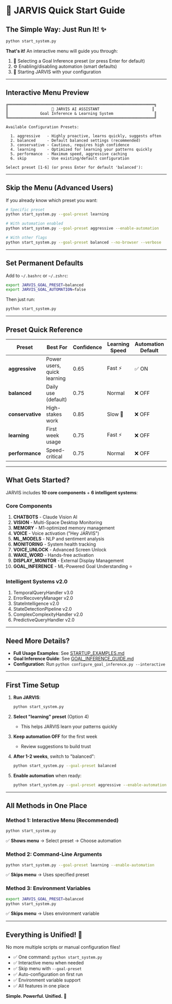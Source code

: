 # 🚀 JARVIS Quick Start Guide

## The Simple Way: Just Run It! ✨

```bash
python start_system.py
```

**That's it!** An interactive menu will guide you through:
1. 🎯 Selecting a Goal Inference preset (or press Enter for default)
2. ⚙️ Enabling/disabling automation (smart defaults)
3. 🚀 Starting JARVIS with your configuration

---

## Interactive Menu Preview

```
╔════════════════════════════════════════════════════════════════╗
║                   🤖 JARVIS AI ASSISTANT                       ║
║              Goal Inference & Learning System                  ║
╚════════════════════════════════════════════════════════════════╝

Available Configuration Presets:

  1. aggressive   - Highly proactive, learns quickly, suggests often
  2. balanced     - Default balanced settings (recommended)
  3. conservative - Cautious, requires high confidence
  4. learning     - Optimized for learning your patterns quickly
  5. performance  - Maximum speed, aggressive caching
  6. skip         - Use existing/default configuration

Select preset [1-6] (or press Enter for default 'balanced'):
```

---

## Skip the Menu (Advanced Users)

If you already know which preset you want:

```bash
# Specific preset
python start_system.py --goal-preset learning

# With automation enabled
python start_system.py --goal-preset aggressive --enable-automation

# With other flags
python start_system.py --goal-preset balanced --no-browser --verbose
```

---

## Set Permanent Defaults

Add to `~/.bashrc` or `~/.zshrc`:

```bash
export JARVIS_GOAL_PRESET=balanced
export JARVIS_GOAL_AUTOMATION=false
```

Then just run:
```bash
python start_system.py
```

---

## Preset Quick Reference

| Preset | Best For | Confidence | Learning Speed | Automation Default |
|--------|----------|------------|----------------|-------------------|
| **aggressive** | Power users, quick learning | 0.65 | Fast ⚡ | ✅ ON |
| **balanced** | Daily use (default) | 0.75 | Normal | ❌ OFF |
| **conservative** | High-stakes work | 0.85 | Slow 🐌 | ❌ OFF |
| **learning** | First week usage | 0.75 | Fast ⚡ | ❌ OFF |
| **performance** | Speed-critical | 0.75 | Normal | ❌ OFF |

---

## What Gets Started?

JARVIS includes **10 core components** + **6 intelligent systems**:

### Core Components
1. **CHATBOTS** - Claude Vision AI
2. **VISION** - Multi-Space Desktop Monitoring
3. **MEMORY** - M1-optimized memory management
4. **VOICE** - Voice activation ("Hey JARVIS")
5. **ML_MODELS** - NLP and sentiment analysis
6. **MONITORING** - System health tracking
7. **VOICE_UNLOCK** - Advanced Screen Unlock
8. **WAKE_WORD** - Hands-free activation
9. **DISPLAY_MONITOR** - External Display Management
10. **GOAL_INFERENCE** - ML-Powered Goal Understanding ⭐

### Intelligent Systems v2.0
1. TemporalQueryHandler v3.0
2. ErrorRecoveryManager v2.0
3. StateIntelligence v2.0
4. StateDetectionPipeline v2.0
5. ComplexComplexityHandler v2.0
6. PredictiveQueryHandler v2.0

---

## Need More Details?

- **Full Usage Examples**: See [STARTUP_EXAMPLES.md](STARTUP_EXAMPLES.md)
- **Goal Inference Guide**: See [GOAL_INFERENCE_GUIDE.md](GOAL_INFERENCE_GUIDE.md)
- **Configuration**: Run `python configure_goal_inference.py --interactive`

---

## First Time Setup

1. **Run JARVIS**:
   ```bash
   python start_system.py
   ```

2. **Select "learning" preset** (Option 4)
   - This helps JARVIS learn your patterns quickly

3. **Keep automation OFF** for the first week
   - Review suggestions to build trust

4. **After 1-2 weeks**, switch to "balanced":
   ```bash
   python start_system.py --goal-preset balanced
   ```

5. **Enable automation** when ready:
   ```bash
   python start_system.py --goal-preset aggressive --enable-automation
   ```

---

## All Methods in One Place

### Method 1: Interactive Menu (Recommended)
```bash
python start_system.py
```
✅ **Shows menu** → Select preset → Choose automation

### Method 2: Command-Line Arguments
```bash
python start_system.py --goal-preset learning --enable-automation
```
✅ **Skips menu** → Uses specified preset

### Method 3: Environment Variables
```bash
export JARVIS_GOAL_PRESET=balanced
python start_system.py
```
✅ **Skips menu** → Uses environment variable

---

## Everything is Unified! 🎉

No more multiple scripts or manual configuration files!

- ✅ One command: `python start_system.py`
- ✅ Interactive menu when needed
- ✅ Skip menu with `--goal-preset`
- ✅ Auto-configuration on first run
- ✅ Environment variable support
- ✅ All features in one place

**Simple. Powerful. Unified.** 🚀
